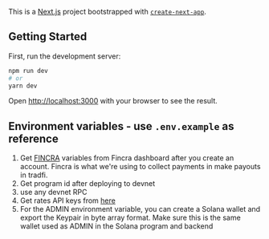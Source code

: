 This is a [Next.js](https://nextjs.org/) project bootstrapped with [`create-next-app`](https://github.com/vercel/next.js/tree/canary/packages/create-next-app).

## Getting Started

First, run the development server:

```bash
npm run dev
# or
yarn dev
```

Open [http://localhost:3000](http://localhost:3000) with your browser to see the result.

## Environment variables - use `.env.example` as reference
1. Get [FINCRA](https://fincra.com) variables from Fincra dashboard after you create an account. Fincra is what we're using to collect payments in make payouts in tradfi.
2. Get program id after deploying to devnet
3. use any devnet RPC
4. Get rates API keys from [here](https://apilayer.com/marketplace/exchangerates_data-api?utm_source=apilayermarketplace&utm_medium=featured)
5. For the ADMIN environment variable, you can create a Solana wallet and export the Keypair in byte array format. Make sure this is the same wallet used as ADMIN in the Solana program and backend 
